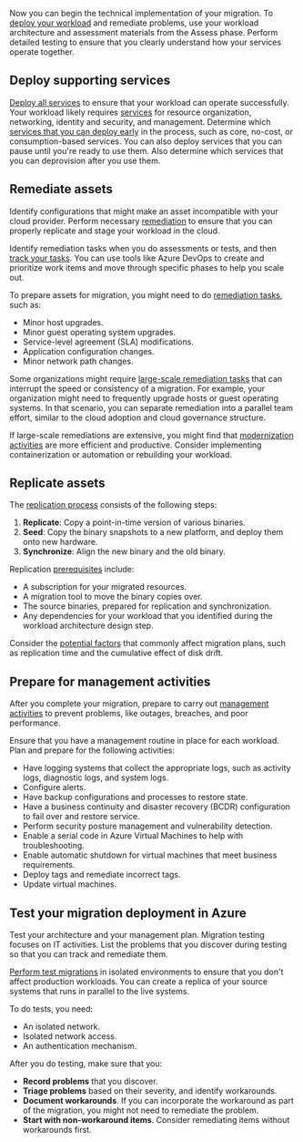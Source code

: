 Now you can begin the technical implementation of your migration. To [deploy your workload](/azure/cloud-adoption-framework/migrate/deploy/) and remediate problems, use your workload architecture and assessment materials from the Assess phase. Perform detailed testing to ensure that you clearly understand how your services operate together.

## Deploy supporting services

[Deploy all services](/azure/cloud-adoption-framework/migrate/deploy/deploy-supporting-services) to ensure that your workload can operate successfully.  Your workload likely requires [services](/azure/cloud-adoption-framework/migrate/deploy/deploy-supporting-services#required-services) for resource organization, networking, identity and security, and management. Determine which [services that you can deploy early](/azure/cloud-adoption-framework/migrate/deploy/deploy-supporting-services#plan-for-supporting-service-deployment) in the process, such as core, no-cost, or consumption-based services. You can also deploy services that you can pause until you're ready to use them. Also determine which services that you can deprovision after you use them.

## Remediate assets

Identify configurations that might make an asset incompatible with your cloud provider. Perform necessary [remediation](/azure/cloud-adoption-framework/migrate/deploy/remediate) to ensure that you can properly replicate and stage your workload in the cloud.

Identify remediation tasks when you do assessments or tests, and then [track your tasks](/azure/cloud-adoption-framework/migrate/deploy/remediate#track-remediation-activities). You can use tools like Azure DevOps to create and prioritize work items and move through specific phases to help you scale out.

To prepare assets for migration, you might need to do [remediation tasks](/azure/cloud-adoption-framework/migrate/deploy/remediate#common-remediation-tasks), such as:

- Minor host upgrades.
- Minor guest operating system upgrades.
- Service-level agreement (SLA) modifications.
- Application configuration changes.
- Minor network path changes.

Some organizations might require [large-scale remediation tasks](/azure/cloud-adoption-framework/migrate/deploy/remediate#large-scale-remediation-tasks) that can interrupt the speed or consistency of a migration. For example, your organization might need to frequently upgrade hosts or guest operating systems. In that scenario, you can separate remediation into a parallel team effort, similar to the cloud adoption and cloud governance structure.

If large-scale remediations are extensive, you might find that [modernization activities](/azure/cloud-adoption-framework/migrate/deploy/remediate#address-large-scale-remediations) are more efficient and productive. Consider implementing containerization or automation or rebuilding your workload.

## Replicate assets

The [replication process](/azure/cloud-adoption-framework/migrate/deploy/replicate) consists of the following steps:

1. **Replicate**: Copy a point-in-time version of various binaries.
1. **Seed**: Copy the binary snapshots to a new platform, and deploy them onto new hardware.
1. **Synchronize**: Align the new binary and the old binary.

Replication [prerequisites](/azure/cloud-adoption-framework/migrate/deploy/replicate#prerequisites-for-replication) include:

- A subscription for your migrated resources.
- A migration tool to move the binary copies over.
- The source binaries, prepared for replication and synchronization. 
- Any dependencies for your workload that you identified during the workload architecture design step.

Consider the [potential factors](/azure/cloud-adoption-framework/migrate/deploy/replicate#replication-risks-physics-of-replication) that commonly affect migration plans, such as replication time and the cumulative effect of disk drift.

## Prepare for management activities

After you complete your migration, prepare to carry out [management activities](/azure/cloud-adoption-framework/migrate/deploy/prepare-for-management#minimum-management-goals) to prevent problems, like outages, breaches, and poor performance.

Ensure that you have a management routine in place for each workload. Plan and prepare for the following activities:

- Have logging systems that collect the appropriate logs, such as activity logs, diagnostic logs, and system logs.
- Configure alerts.
- Have backup configurations and processes to restore state.
- Have a business continuity and disaster recovery (BCDR) configuration to fail over and restore service.
- Perform security posture management and vulnerability detection.
- Enable a serial code in Azure Virtual Machines to help with troubleshooting.
- Enable automatic shutdown for virtual machines that meet business requirements.
- Deploy tags and remediate incorrect tags.
- Update virtual machines.

## Test your migration deployment in Azure

Test your architecture and your management plan. Migration testing focuses on IT activities. List the problems that you discover during testing so that you can track and remediate them.

[Perform test migrations](/azure/cloud-adoption-framework/migrate/deploy/migration-test#perform-test-migrations) in isolated environments to ensure that you don't affect production workloads. You can create a replica of your source systems that runs in parallel to the live systems.

To do tests, you need:

- An isolated network.
- Isolated network access.
- An authentication mechanism.

After you do testing, make sure that you:

- **Record problems** that you discover.
- **Triage problems** based on their severity, and identify workarounds.
- **Document workarounds**. If you can incorporate the workaround as part of the migration, you might not need to remediate the problem.
- **Start with non-workaround items**. Consider remediating items without workarounds first.



